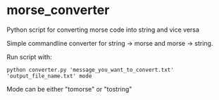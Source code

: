 # morse_converter
Python script for converting morse code into string and vice versa

Simple commandline converter for string -> morse and morse -> string.

Run script with:
```
python converter.py 'message_you_want_to_convert.txt' 'output_file_name.txt' mode
```
Mode can be either "tomorse" or "tostring"


